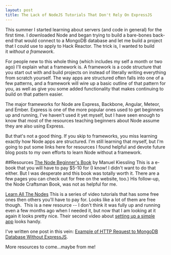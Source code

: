 ```yaml
---
layout: post
title: The Lack of NodeJS Tutorials That Don't Rely On ExpressJS
---
```


This summer I started learning about servers (and code in general) for the first time. I downloaded Node and began trying to build a bare-bones back-end that would connect to a MongoDB database and let me build a project that I could use to apply to Hack Reactor. The trick is, I wanted to build it _without a framework_.

For people new to this whole thing (which includes my self a month or two ago) I'll explain what a framework is. A framework is a code structure that you start out with and build projects on instead of literally writing everything from scratch yourself. The way apps are structured often falls into one of a few patterns, and a framework will wire up a basic outline of that pattern for you, as well as give you some added functionality that makes continuing to build on that pattern easier.

The major frameworks for Node are Express, Backbone, Angular, Meteor, and Ember. Express is one of the more popular ones used to get beginners up and running, I've haven't used it yet myself, but I have seen enough to know that most of the resources teaching beginners about Node assume they are also using Express.

But that's not a good thing. If you skip to frameworks, you miss learning exactly how Node apps are structured. I'm still learning that myself, but I'm going to put some links here for resources I found helpful and devote future blog posts to my own efforts to learn Node without a framework.

##Resources
[The Node Beginner's Book](http://www.nodebeginner.org/) by Manuel Kiessling
This is a e-book that you will have to pay $5-10 for (I know! I didn't want to do that either. But I was desperate and this book was totally worth it. There are a few pages you can check out for free on the website, too.)
His follow-up, the Node Craftsman Book, was not as helpful for me.

[Learn All The Nodes](https://www.learnallthenodes.com)
This is a series of video tutorials that has some free ones then others you'll have to pay for. Looks like a lot of them are free though.  This is a new resource -- I don't think it was fully up and running even a few months ago when I needed it, but now that I am looking at it again it looks pretty nice. Their second video about [setting up a simple app](https://www.learnallthenodes.com/portal/episodes/2-a-simple-app) looks handy.

I've written one post in this vein: [Example of HTTP Request to MongoDB Database Without ExpressJS](http://gabrielmeyr.github.io/Example-of-HTTP-Request-To-MongoDB-Database-Without-ExpressJS/).


More resources to come...maybe from me!
